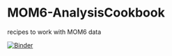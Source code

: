 # MOM6-AnalysisCookbook
recipes to work with MOM6 data


[![Binder](https://mybinder.org/badge_logo.svg)](https://mybinder.org/v2/gh/raphaeldussin/MOM6-AnalysisCookbook/master)
